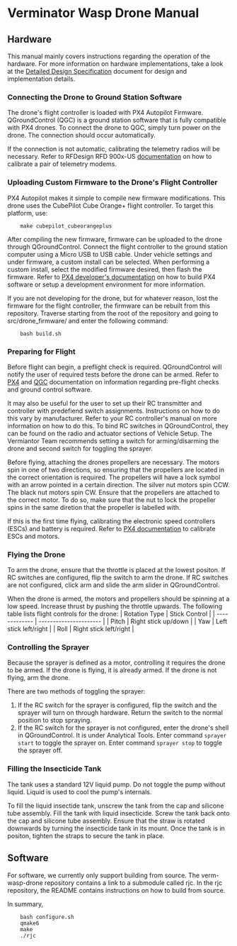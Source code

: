 # Verminator Wasp Drone Manual

## Hardware
This manual mainly covers instructions regarding the operation of the hardware. For more information on hardware implementations, take a look at the [Detailed Design Specification](https://github.com/nguyent11/verm-wasp-drone/blob/main/documentation/detailed_design_specification_r2.pdf) document for design and implementation details.

### Connecting the Drone to Ground Station Software
The drone's flight controller is loaded with PX4 Autopilot Firmware. QGroundControl (QGC) is a ground station software that is fully compatible with PX4 drones. To connect the drone to QGC, simply turn power on the drone. The connection should occur automatically.

If the connection is not automatic, calibrating the telemetry radios will be necessary. Refer to RFDesign RFD 900x-US [documentation](https://files.rfdesign.com.au/docs/) on how to calibrate a pair of telemetry modems.

### Uploading Custom Firmware to the Drone's Flight Controller
PX4 Autopilot makes it simple to compile new firmware modifications. This drone uses the CubePilot Cube Orange+ flight controller. To target this platform, use:
```
    make cubepilot_cubeorangeplus
```

After compiling the new firmware, firmware can be uploaded to the drone through QGroundControl. Connect the flight controller to the ground station computer using a Micro USB to USB cable. Under vehicle settings and under firmware, a custom install can be selected. When performing a custom install, select the modified firmware desired, then flash the firmware. Refer to [PX4 developer's documentation](https://docs.px4.io/main/en/development/development.html) on how to build PX4 software or setup a development environment for more information.

If you are not developing for the drone, but for whatever reason, lost the firmware for the flight controller, the firmware can be rebuilt from this repository. Traverse starting from the root of the repository and going to src/drone_firmware/ and enter the following command:
```
    bash build.sh
```

### Preparing for Flight
Before flight can begin, a preflight check is required. QGroundControl will notify the user of required tests before the drone can be armed. Refer to [PX4](https://docs.px4.io/main/en/advanced_config/prearm_arm_disarm.html) and [QGC](https://docs.qgroundcontrol.com/Stable_V4.3/en/qgc-user-guide/fly_view/fly_view.html) documentation on information regarding pre-flight checks and ground control software.

It may also be useful for the user to set up their RC transmitter and controller with predefiend switch assignments. Instructions on how to do this vary by manufacturer. Refer to your RC controller's manual on more information on how to do this. To bind RC switches in QGroundControl, they can be found on the radio and actuator sections of Vehicle Setup. The Vermiantor Team recommends setting a switch for arming/disarming the drone and second switch for toggling the sprayer.

Before flying, attaching the drones propellers are necessary. The motors spin in one of two directions, so ensuring that the propellers are located in the correct orientation is required. The propellers will have a lock symbol with an arrow pointed in a certain direction. The silver nut motors spin CCW. The black nut motors spin CW. Ensure that the propellers are attached to the correct motor. To do so, make sure that the nut to lock the propeller spins in the same diretion that the propeller is labelled with.

If this is the first time flying, calibrating the electronic speed controllers (ESCs) and battery is required. Refer to [PX4 documentation](https://docs.px4.io/main/en/config/actuators.html) to calibrate ESCs and motors.

### Flying the Drone
To arm the drone, ensure that the throttle is placed at the lowest positon. If RC switches are configured, flip the switch to arm the drone. If RC switches are not configured, click arm and slide the arm slider in QGroundControl.

When the drone is armed, the motors and propellers should be spinning at a low speed. Increase thrust by pushing the throttle upwards. The following table lists flight controls for the drone:
| Rotation Type | Stick Control          |
| ------------- | ---------------------- |
| Pitch         | Right stick up/down    |
| Yaw           | Left stick left/right  |
| Roll          | Right stick left/right |

### Controlling the Sprayer
Because the sprayer is defined as a motor, controlling it requires the drone to be armed. If the drone is flying, it is already armed. If the drone is not flying, arm the drone.

There are two methods of toggling the sprayer:
1. If the RC switch for the sprayer is configured, flip the switch and the sprayer will turn on through hardware. Return the switch to the normal position to stop spraying.
2. If the RC switch for the sprayer is not configured, enter the drone's shell in QGroundControl. It is under Analytical Tools. Enter command `sprayer start` to toggle the sprayer on. Enter command `sprayer stop` to toggle the sprayer off.

### Filling the Insecticide Tank
The tank uses a standard 12V liquid pump. Do not toggle the pump without liquid. Liquid is used to cool the pump's internals.

To fill the liquid insectide tank, unscrew the tank from the cap and silicone tube assembly. Fill the tank with liquid insecticide. Screw the tank back onto the cap and silicone tube assembly. Ensure that the straw is rotated downwards by turning the insecticide tank in its mount. Once the tank is in positon, tighten the straps to secure the tank in place.

## Software
For software, we currently only support building from source. The verm-wasp-drone repository contains a link to a submodule called rjc. In the rjc repository, the README contains instructions on how to build from source.

In summary,
```
    bash configure.sh
    qmake6
    make
    ./rjc
```
